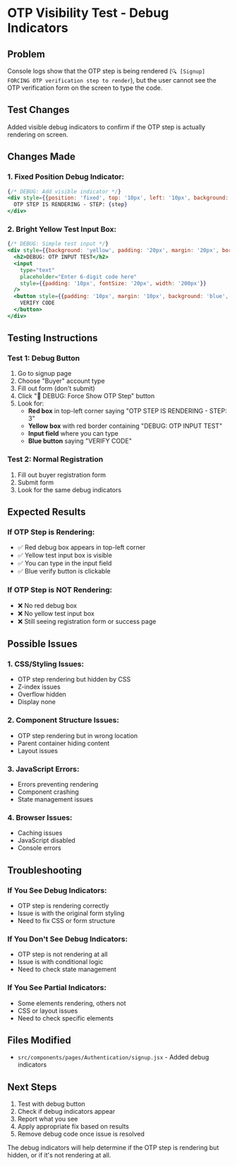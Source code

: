 # OTP Visibility Test - Debug Indicators

## Problem
Console logs show that the OTP step is being rendered (`🔍 [Signup] FORCING OTP verification step to render`), but the user cannot see the OTP verification form on the screen to type the code.

## Test Changes
Added visible debug indicators to confirm if the OTP step is actually rendering on screen.

## Changes Made

### **1. Fixed Position Debug Indicator:**
```jsx
{/* DEBUG: Add visible indicator */}
<div style={{position: 'fixed', top: '10px', left: '10px', background: 'red', color: 'white', padding: '10px', zIndex: 9999}}>
  OTP STEP IS RENDERING - STEP: {step}
</div>
```

### **2. Bright Yellow Test Input Box:**
```jsx
{/* DEBUG: Simple test input */}
<div style={{background: 'yellow', padding: '20px', margin: '20px', border: '2px solid red'}}>
  <h2>DEBUG: OTP INPUT TEST</h2>
  <input 
    type="text" 
    placeholder="Enter 6-digit code here" 
    style={{padding: '10px', fontSize: '20px', width: '200px'}}
  />
  <button style={{padding: '10px', margin: '10px', background: 'blue', color: 'white'}}>
    VERIFY CODE
  </button>
</div>
```

## Testing Instructions

### **Test 1: Debug Button**
1. Go to signup page
2. Choose "Buyer" account type
3. Fill out form (don't submit)
4. Click "🔧 DEBUG: Force Show OTP Step" button
5. Look for:
   - **Red box** in top-left corner saying "OTP STEP IS RENDERING - STEP: 3"
   - **Yellow box** with red border containing "DEBUG: OTP INPUT TEST"
   - **Input field** where you can type
   - **Blue button** saying "VERIFY CODE"

### **Test 2: Normal Registration**
1. Fill out buyer registration form
2. Submit form
3. Look for the same debug indicators

## Expected Results

### **If OTP Step is Rendering:**
- ✅ Red debug box appears in top-left corner
- ✅ Yellow test input box is visible
- ✅ You can type in the input field
- ✅ Blue verify button is clickable

### **If OTP Step is NOT Rendering:**
- ❌ No red debug box
- ❌ No yellow test input box
- ❌ Still seeing registration form or success page

## Possible Issues

### **1. CSS/Styling Issues:**
- OTP step rendering but hidden by CSS
- Z-index issues
- Overflow hidden
- Display none

### **2. Component Structure Issues:**
- OTP step rendering but in wrong location
- Parent container hiding content
- Layout issues

### **3. JavaScript Errors:**
- Errors preventing rendering
- Component crashing
- State management issues

### **4. Browser Issues:**
- Caching issues
- JavaScript disabled
- Console errors

## Troubleshooting

### **If You See Debug Indicators:**
- OTP step is rendering correctly
- Issue is with the original form styling
- Need to fix CSS or form structure

### **If You Don't See Debug Indicators:**
- OTP step is not rendering at all
- Issue is with conditional logic
- Need to check state management

### **If You See Partial Indicators:**
- Some elements rendering, others not
- CSS or layout issues
- Need to check specific elements

## Files Modified
- `src/components/pages/Authentication/signup.jsx` - Added debug indicators

## Next Steps
1. Test with debug button
2. Check if debug indicators appear
3. Report what you see
4. Apply appropriate fix based on results
5. Remove debug code once issue is resolved

The debug indicators will help determine if the OTP step is rendering but hidden, or if it's not rendering at all.


